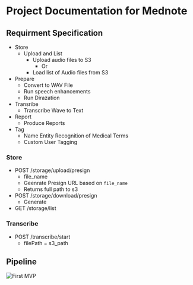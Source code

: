 # Project Documentation for Mednote

## Requirment Specification

- Store
  - Upload and List
    - Upload audio files to S3
      - Or
    - Load list of Audio files from S3
- Prepare
  - Convert to WAV File
  - Run speech enhancements
  - Run Dirazation
- Transribe
  - Transcribe Wave to Text
- Report
  - Produce Reports
- Tag
  - Name Entity Recognition of Medical Terms
  - Custom User Tagging

### Store

- POST /storage/upload/presign
  - file_name
  - Geenrate Presign URL based on `file_name`
  - Returns full path to s3
- POST /storage/download/presign
  - Generate
- GET /storage/list

### Transcribe

- POST /transcribe/start
  - filePath = s3_path

## Pipeline

![First MVP](image-3png)
